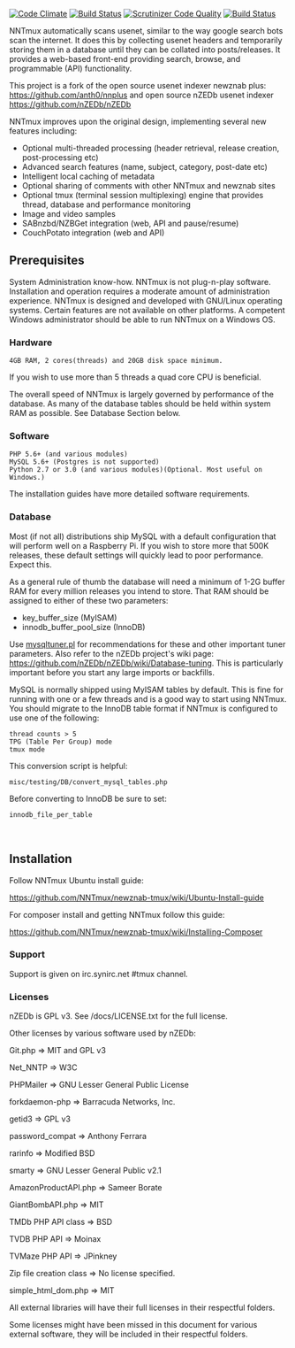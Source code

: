[![Code Climate](https://codeclimate.com/github/NNTmux/newznab-tmux/badges/gpa.svg)](https://codeclimate.com/github/NNTmux/newznab-tmux)  [![Build Status](https://scrutinizer-ci.com/g/NNTmux/newznab-tmux/badges/build.png?b=dev)](https://scrutinizer-ci.com/g/NNTmux/newznab-tmux/build-status/dev) [![Scrutinizer Code Quality](https://scrutinizer-ci.com/g/NNTmux/newznab-tmux/badges/quality-score.png?b=dev)](https://scrutinizer-ci.com/g/NNTmux/newznab-tmux/?branch=dev)
[![Build Status](https://travis-ci.org/NNTmux/newznab-tmux.svg?branch=dev)](https://travis-ci.org/NNTmux/newznab-tmux)



NNTmux automatically scans usenet, similar to the way google search bots scan the internet. It does this by collecting usenet headers and temporarily storing them in a database until they can be collated into posts/releases. It provides a web-based front-end providing search, browse, and programmable (API) functionality.

This project is a fork of the open source usenet indexer newznab plus: https://github.com/anth0/nnplus and open source nZEDb usenet indexer https://github.com/nZEDb/nZEDb

NNTmux improves upon the original design, implementing several new features including:

- Optional multi-threaded processing (header retrieval, release creation, post-processing etc)
- Advanced search features (name, subject, category, post-date etc)
- Intelligent local caching of metadata
- Optional sharing of comments with other NNTmux and newznab sites
- Optional tmux (terminal session multiplexing) engine that provides thread, database and performance monitoring
- Image and video samples
- SABnzbd/NZBGet integration (web, API and pause/resume)
- CouchPotato integration (web and API)


## Prerequisites

System Administration know-how. NNTmux is not plug-n-play software. Installation and operation requires a moderate amount of administration experience. NNTmux is designed and developed with GNU/Linux operating systems. Certain features are not available on other platforms. A competent Windows administrator should be able to run NNTmux on a Windows OS.

### Hardware

	4GB RAM, 2 cores(threads) and 20GB disk space minimum.

If you wish to use more than 5 threads a quad core CPU is beneficial.

The overall speed of NNTmux is largely governed by performance of the database. As many of the database tables should be held within system RAM as possible. See Database Section below.

### Software

	PHP 5.6+ (and various modules)
	MySQL 5.6+ (Postgres is not supported)
	Python 2.7 or 3.0 (and various modules)(Optional. Most useful on Windows.)
The installation guides have more detailed software requirements.

### Database

Most (if not all) distributions ship MySQL with a default configuration that will perform well on a Raspberry Pi. If you wish to store more that 500K releases, these default settings will quickly lead to poor performance. Expect this.

As a general rule of thumb the database will need a minimum of 1-2G buffer RAM for every million releases you intend to store. That RAM should be assigned to either of these two parameters:
- key_buffer_size			(MyISAM)
- innodb_buffer_pool_size	(InnoDB)

Use [mysqltuner.pl](http://mysqltuner.pl "MySQL tuner - Use it!") for recommendations for these and other important tuner parameters. Also refer to the nZEDb project's wiki page: https://github.com/nZEDb/nZEDb/wiki/Database-tuning. This is particularly important before you start any large imports or backfills.

MySQL is normally shipped using MyISAM tables by default. This is fine for running with one or a few threads and is a good way to start using NNTmux. You should migrate to the InnoDB table format if NNTmux is configured to use one of the following:

	thread counts > 5
	TPG (Table Per Group) mode
	tmux mode

This conversion script is helpful:

	misc/testing/DB/convert_mysql_tables.php

Before converting to InnoDB be sure to set:

	innodb_file_per_table

<br>


## Installation

 Follow NNTmux Ubuntu install guide:

 https://github.com/NNTmux/newznab-tmux/wiki/Ubuntu-Install-guide

 For composer install and getting NNTmux follow this guide:

 https://github.com/NNTmux/newznab-tmux/wiki/Installing-Composer

### Support

 Support is given on irc.synirc.net #tmux channel.

### Licenses

 nZEDb is GPL v3. See /docs/LICENSE.txt for the full license.

 Other licenses by various software used by nZEDb:

 Git.php => MIT and GPL v3

 Net_NNTP => W3C

 PHPMailer => GNU Lesser General Public License

 forkdaemon-php => Barracuda Networks, Inc.

 getid3 => GPL v3

 password_compat => Anthony Ferrara

 rarinfo => Modified BSD

 smarty => GNU Lesser General Public v2.1

 AmazonProductAPI.php => Sameer Borate

 GiantBombAPI.php => MIT

 TMDb PHP API class => BSD

 TVDB PHP API => Moinax

 TVMaze PHP API => JPinkney

 Zip file creation class => No license specified.

 simple_html_dom.php => MIT

 All external libraries will have their full licenses in their respectful folders.

 Some licenses might have been missed in this document for various external software, they will be included in their respectful folders.
